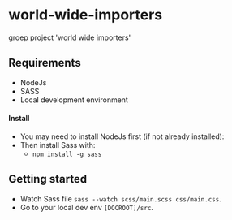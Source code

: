 # world-wide-importers
groep project 'world wide importers'

## Requirements
* NodeJs
* SASS
* Local development environment

#### Install 
* You may need to install NodeJs first (if not already installed):
* Then install Sass with:
  * `npm install -g sass`

## Getting started

* Watch Sass file `sass --watch scss/main.scss css/main.css`.
* Go to your local dev env `[DOCROOT]/src`.
